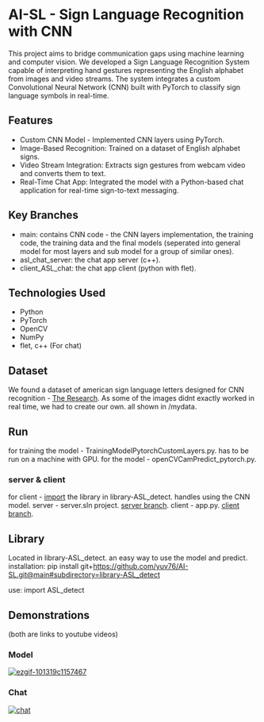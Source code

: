 # AI-SL - Sign Language Recognition with CNN

This project aims to bridge communication gaps using machine learning and computer vision. We developed a Sign Language Recognition System capable of interpreting hand gestures representing the English alphabet from images and video streams. The system integrates a custom Convolutional Neural Network (CNN) built with PyTorch to classify sign language symbols in real-time.

## Features
 - Custom CNN Model - Implemented CNN layers using PyTorch.
 - Image-Based Recognition: Trained on a dataset of English alphabet signs.
 - Video Stream Integration: Extracts sign gestures from webcam video and converts them to text.
 - Real-Time Chat App: Integrated the model with a Python-based chat application for real-time sign-to-text messaging.

## Key Branches
 - main: contains CNN code - the CNN layers implementation, the training code, the training data and the final models (seperated into general model for most layers and sub model for a group of similar ones).
 - asl_chat_server: the chat app server (c++).
 - client_ASL_chat: the chat app client (python with flet).

## Technologies Used
 - Python
 - PyTorch
 - OpenCV
 - NumPy
 - flet, c++ (For chat)

## Dataset
We found a dataset of american sign language letters designed for CNN recognition - [The Research](https://www.sciencedirect.com/science/article/pii/S2666990021000471#fig0001). 
As some of the images didnt exactly worked in real time, we had to create our own. 
all shown in /mydata.

## Run
for training the model - TrainingModelPytorchCustomLayers.py. has to be run on a machine with GPU.
for the model - ‏‏openCVCamPredict_pytorch.py.
### server & client
for client - [import]() the library in library-ASL_detect. handles using the CNN model.
server - server.sln project. [server branch](https://github.com/yuv76/AI-SL/tree/asl_chat_server).
client - app.py. [client branch](https://github.com/yuv76/AI-SL/tree/client_ASL_chat).

## Library
Located in library-ASL_detect. an easy way to use the model and predict.
installation:
pip install git+https://github.com/yuv76/AI-SL.git@main#subdirectory=library-ASL_detect

use:
import ASL_detect

## Demonstrations
(both are links to youtube videos)
### Model
  [![ezgif-101319c1157467](https://github.com/user-attachments/assets/886b500e-9663-4f31-aca3-e86bc4f257af)](https://youtu.be/1_T0wYiwtE0)

### Chat
  [![chat](https://github.com/user-attachments/assets/d17282cd-6e36-4306-9171-6bbffd4abd09)](https://youtu.be/-lfapyNCSpA)
